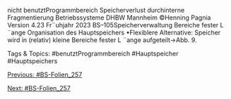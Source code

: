 nicht benutztProgrammbereich
Speicherverlust durchinterne Fragmentierung
Betriebssysteme DHBW Mannheim ©Henning Pagnia Version 4.23 Fr¨uhjahr 2023 BS–105Speicherverwaltung Bereiche fester L ¨ange Organisation des Hauptspeichers
•Flexiblere Alternative:
Speicher wird in (relativ) kleine Bereiche fester L ¨ange aufgeteilt→Abb. 9.

   Tags & Topics:
   #benutztProgrammbereich
   #Hauptspeicher
   #Hauptspeichers

[Previous: #BS-Folien_257](BS-Folien_257.md)

[Next: #BS-Folien_257](BS-Folien_257.md)